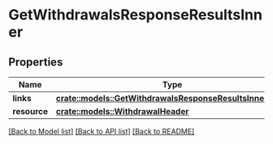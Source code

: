 # GetWithdrawalsResponseResultsInner

## Properties

Name | Type | Description | Notes
------------ | ------------- | ------------- | -------------
**links** | [**crate::models::GetWithdrawalsResponseResultsInnerLinks**](GetWithdrawalsResponse_results_inner_links.md) |  | 
**resource** | [**crate::models::WithdrawalHeader**](WithdrawalHeader.md) |  | 

[[Back to Model list]](../README.md#documentation-for-models) [[Back to API list]](../README.md#documentation-for-api-endpoints) [[Back to README]](../README.md)


